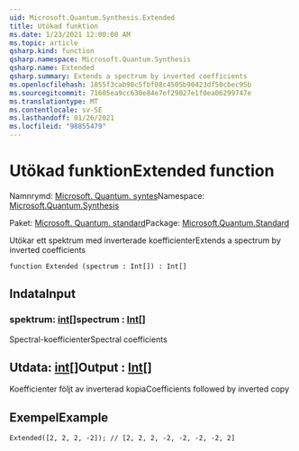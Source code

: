 ```yaml
---
uid: Microsoft.Quantum.Synthesis.Extended
title: Utökad funktion
ms.date: 1/23/2021 12:00:00 AM
ms.topic: article
qsharp.kind: function
qsharp.namespace: Microsoft.Quantum.Synthesis
qsharp.name: Extended
qsharp.summary: Extends a spectrum by inverted coefficients
ms.openlocfilehash: 1855f3cab98c5fbf08c4505b90423df50cbec95b
ms.sourcegitcommit: 71605ea9cc630e84e7ef29027e1f0ea06299747e
ms.translationtype: MT
ms.contentlocale: sv-SE
ms.lasthandoff: 01/26/2021
ms.locfileid: "98855479"
---
```

# <a name="extended-function"></a><span data-ttu-id="6acee-102">Utökad funktion</span><span class="sxs-lookup"><span data-stu-id="6acee-102">Extended function</span></span>

<span data-ttu-id="6acee-103">Namnrymd: [Microsoft. Quantum. syntes](xref:Microsoft.Quantum.Synthesis)</span><span class="sxs-lookup"><span data-stu-id="6acee-103">Namespace: [Microsoft.Quantum.Synthesis](xref:Microsoft.Quantum.Synthesis)</span></span>

<span data-ttu-id="6acee-104">Paket: [Microsoft. Quantum. standard](https://nuget.org/packages/Microsoft.Quantum.Standard)</span><span class="sxs-lookup"><span data-stu-id="6acee-104">Package: [Microsoft.Quantum.Standard](https://nuget.org/packages/Microsoft.Quantum.Standard)</span></span>


<span data-ttu-id="6acee-105">Utökar ett spektrum med inverterade koefficienter</span><span class="sxs-lookup"><span data-stu-id="6acee-105">Extends a spectrum by inverted coefficients</span></span>

```qsharp
function Extended (spectrum : Int[]) : Int[]
```


## <a name="input"></a><span data-ttu-id="6acee-106">Indata</span><span class="sxs-lookup"><span data-stu-id="6acee-106">Input</span></span>

### <a name="spectrum--int"></a><span data-ttu-id="6acee-107">spektrum: [int](xref:microsoft.quantum.lang-ref.int)[]</span><span class="sxs-lookup"><span data-stu-id="6acee-107">spectrum : [Int](xref:microsoft.quantum.lang-ref.int)[]</span></span>

<span data-ttu-id="6acee-108">Spectral-koefficienter</span><span class="sxs-lookup"><span data-stu-id="6acee-108">Spectral coefficients</span></span>



## <a name="output--int"></a><span data-ttu-id="6acee-109">Utdata: [int](xref:microsoft.quantum.lang-ref.int)[]</span><span class="sxs-lookup"><span data-stu-id="6acee-109">Output : [Int](xref:microsoft.quantum.lang-ref.int)[]</span></span>

<span data-ttu-id="6acee-110">Koefficienter följt av inverterad kopia</span><span class="sxs-lookup"><span data-stu-id="6acee-110">Coefficients followed by inverted copy</span></span>

## <a name="example"></a><span data-ttu-id="6acee-111">Exempel</span><span class="sxs-lookup"><span data-stu-id="6acee-111">Example</span></span>

```qsharp
Extended([2, 2, 2, -2]); // [2, 2, 2, -2, -2, -2, -2, 2]
```